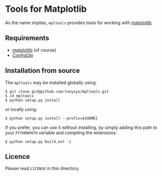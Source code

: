 Tools for Matplotlib
====================

As the name implies, `mpltools` provides tools for working with
[matplotlib][1].


Requirements
------------

* [matplotlib][1] (of course)
* [ConfigObj](http://www.voidspace.org.uk/python/configobj.html)


Installation from source
------------------------

The `mpltools` may be installed globally using:

    $ git clone git@github.com:tonysyu/mpltools.git
    $ cd mpltools
    $ python setup.py install

or locally using:

    $ python setup.py install --prefix=${HOME}

If you prefer, you can use it without installing, by simply adding
this path to your `PYTHONPATH` variable and compiling the extensions:

    $ python setup.py build_ext -i


Licence
-------

Please read `LICENSE` in this directory.


[1]: http://matplotlib.sourceforge.net/

